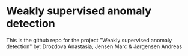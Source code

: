# Weakly supervised anomaly detection
 This is the github repo for the project "Weakly supervised anomaly detection" by: Drozdova Anastasia, Jensen Marc & Jørgensen Andreas
